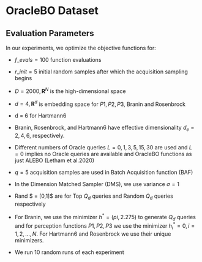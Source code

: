 # OracleBO Dataset
## Evaluation Parameters
In our experiments, we optimize the objective functions for:

- $f\_{evals} = 100$ function evaluations

- $r\_{init} = 5$ initial random samples after which the acquisition sampling begins

- $D = 2000, \mathbf{R}^N$ is the high-dimensional space

- $d = 4, \mathbf{R}^d$ is embedding space for $P1, P2, P3$, Branin and Rosenbrock

- d = 6 for Hartmann6 

- Branin, Rosenbrock, and Hartmann6 have effective dimensionality $d_e = 2, 4, 6$, respectively. 

- Different numbers of Oracle queries $L = {0, 1, 3, 5, 15, 30}$ are used and $L=0$ implies no Oracle queries are available and OracleBO functions as just ALEBO (Letham et al.2020)

- $q=5$ acquisition samples are used in Batch Acquisition function (BAF)


- In the Dimension Matched Sampler (DMS), we use variance $\sigma = 1$

- Rand $ = [0,1]$ are for Top $Q_d$ queries and Random $Q_d$ queries respectively

- For Branin, we use the minimizer $h^* = (pi,2.275)$ to generate $Q_d$ queries and for perception functions $P1,P2,P3$ we use the minimizer $h_i^*=0, i=1,2,\dots,N$. For Hartmann6 and Rosenbrock we use their unique minimizers.

- We run 10 random runs of each experiment


    
